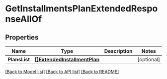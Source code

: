 # GetInstallmentsPlanExtendedResponseAllOf

## Properties

Name | Type | Description | Notes
------------ | ------------- | ------------- | -------------
**PlansList** | [**[]ExtendedInstallmentPlan**](ExtendedInstallmentPlan.md) |  | [optional] 

[[Back to Model list]](../README.md#documentation-for-models) [[Back to API list]](../README.md#documentation-for-api-endpoints) [[Back to README]](../README.md)


